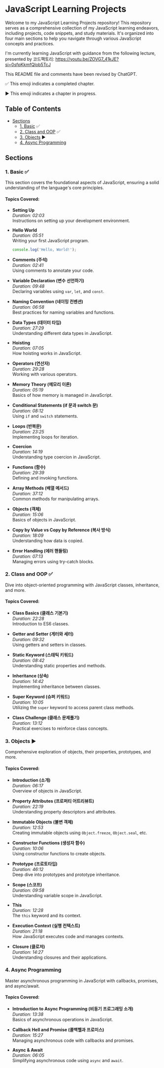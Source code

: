 # JavaScript Learning Projects

Welcome to my JavaScript Learning Projects repository! This repository serves as a comprehensive collection of my JavaScript learning endeavors, including projects, code snippets, and study materials. It's organized into four main sections to help you navigate through various JavaScript concepts and practices.

I'm currently learning JavaScript with guidance from the following lecture, presented by 코드팩토리: https://youtu.be/ZOVG7_41kJE?si=0sfpKkmfQlob5TcJ

This README file and comments have been revised by ChatGPT.

✅ This emoji indicates a completed chapter.

▶️ This emoji indicates a chapter in progress.

## Table of Contents

- [Sections](#sections)
  - [1. Basic](Basic) ✅
  - [2. Class and OOP](Class%20and%20OOP) ✅
  - [3. Objects](Objects) ▶️
  - [4. Async Programming](4-async-programming)

## Sections

### 1. Basic ✅

This section covers the foundational aspects of JavaScript, ensuring a solid understanding of the language's core principles.

#### Topics Covered:
- **Setting Up**  
  *Duration: 02:03*  
  Instructions on setting up your development environment.

- **Hello World**  
  *Duration: 05:51*  
  Writing your first JavaScript program.  
  ```javascript
  console.log('Hello, World!');
  ```

- **Comments (주석)**  
  *Duration: 02:41*  
  Using comments to annotate your code.

- **Variable Declaration (변수 선언하기)**  
  *Duration: 09:48*  
  Declaring variables using `var`, `let`, and `const`.

- **Naming Convention (네이밍 컨벤션)**  
  *Duration: 06:58*  
  Best practices for naming variables and functions.

- **Data Types (데이터 타입)**  
  *Duration: 27:29*  
  Understanding different data types in JavaScript.

- **Hoisting**  
  *Duration: 07:05*  
  How hoisting works in JavaScript.

- **Operators (연산자)**  
  *Duration: 29:28*  
  Working with various operators.

- **Memory Theory (메모리 이론)**  
  *Duration: 05:19*  
  Basics of how memory is managed in JavaScript.

- **Conditional Statements (if 문과 switch 문)**  
  *Duration: 08:12*  
  Using `if` and `switch` statements.

- **Loops (반복문)**  
  *Duration: 23:25*  
  Implementing loops for iteration.

- **Coercion**  
  *Duration: 14:19*  
  Understanding type coercion in JavaScript.

- **Functions (함수)**  
  *Duration: 29:39*  
  Defining and invoking functions.

- **Array Methods (배열 메서드)**  
  *Duration: 37:12*  
  Common methods for manipulating arrays.

- **Objects (객체)**  
  *Duration: 15:06*  
  Basics of objects in JavaScript.

- **Copy by Value vs Copy by Reference (복사 방식)**  
  *Duration: 18:09*  
  Understanding how data is copied.

- **Error Handling (에러 핸들링)**  
  *Duration: 07:13*  
  Managing errors using try-catch blocks.

### 2. Class and OOP ✅

Dive into object-oriented programming with JavaScript classes, inheritance, and more.

#### Topics Covered:
- **Class Basics (클래스 기본기)**  
  *Duration: 22:28*  
  Introduction to ES6 classes.

- **Getter and Setter (게터와 세터)**  
  *Duration: 09:32*  
  Using getters and setters in classes.

- **Static Keyword (스태틱 키워드)**  
  *Duration: 08:42*  
  Understanding static properties and methods.

- **Inheritance (상속)**  
  *Duration: 14:42*  
  Implementing inheritance between classes.

- **Super Keyword (슈퍼 키워드)**  
  *Duration: 10:05*  
  Utilizing the `super` keyword to access parent class methods.

- **Class Challenge (클래스 문제풀기)**  
  *Duration: 13:12*  
  Practical exercises to reinforce class concepts.

### 3. Objects ▶️

Comprehensive exploration of objects, their properties, prototypes, and more.

#### Topics Covered:
- **Introduction (소개)**  
  *Duration: 06:17*  
  Overview of objects in JavaScript.

- **Property Attributes (프로퍼티 어트리뷰트)**  
  *Duration: 22:19*  
  Understanding property descriptors and attributes.

- **Immutable Objects (불변 객체)**  
  *Duration: 12:53*  
  Creating immutable objects using `Object.freeze`, `Object.seal`, etc.

- **Constructor Functions (생성자 함수)**  
  *Duration: 10:06*  
  Using constructor functions to create objects.

- **Prototype (프로토타입)**  
  *Duration: 46:12*  
  Deep dive into prototypes and prototype inheritance.

- **Scope (스코프)**  
  *Duration: 09:58*  
  Understanding variable scope in JavaScript.

- **This**  
  *Duration: 12:28*  
  The `this` keyword and its context.

- **Execution Context (실행 컨텍스트)**  
  *Duration: 21:18*  
  How JavaScript executes code and manages contexts.

- **Closure (클로저)**  
  *Duration: 14:27*  
  Understanding closures and their applications.

### 4. Async Programming

Master asynchronous programming in JavaScript with callbacks, promises, and async/await.

#### Topics Covered:
- **Introduction to Async Programming (비동기 프로그래밍 소개)**  
  *Duration: 13:38*  
  Basics of asynchronous operations in JavaScript.

- **Callback Hell and Promise (콜백헬과 프로미스)**  
  *Duration: 15:27*  
  Managing asynchronous code with callbacks and promises.

- **Async & Await**  
  *Duration: 06:05*  
  Simplifying asynchronous code using `async` and `await`.
